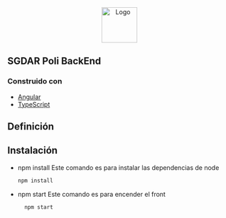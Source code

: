 <div align="center">
<img src="https://4.bp.blogspot.com/-mYqcTGN2WHI/WtvfU15uRzI/AAAAAAAAVEo/YIleYrMPD1wISugRHjB_KgQOGQ-_3ta-gCLcBGAs/s1600/politecnico-jaime-isaza-cadavid_4716001832.jpg" alt="Logo" width="80" height="80">
</div>

## SGDAR Poli BackEnd

### Construido con

* [Angular](https://angular.io/)
* [TypeScript](https://www.typescriptlang.org/)

## Definición


## Instalación

* npm install
    Este comando es para instalar las dependencias de node
    ```sh
  npm install
    ```

* npm start
    Este comando es para encender el front
  ```sh
    npm start
  ```
